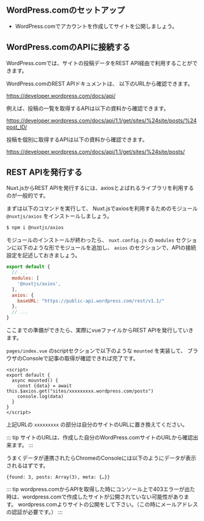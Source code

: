 ## WordPress.comのセットアップ

- WordPress.comでアカウントを作成してサイトを公開しましょう。

## WordPress.comのAPIに接続する

WordPress.comでは、サイトの投稿データをREST API経由で利用することができます。

WordPress.comのREST APIドキュメントは、
以下のURLから確認できます。

https://developer.wordpress.com/docs/api/

例えば、投稿の一覧を取得するAPIは以下の資料から確認できます。

https://developer.wordpress.com/docs/api/1.1/get/sites/%24site/posts/%24post_ID/

投稿を個別に取得するAPIは以下の資料から確認できます。

https://developer.wordpress.com/docs/api/1.1/get/sites/%24site/posts/


## REST APIを発行する

Nuxt.jsからREST APIを発行するには、axiosとよばれるライブラリを利用するのが一般的です。

まずは以下のコマンドを実行して、
Nuxt.jsでaxiosを利用するためのモジュール `@nuxtjs/axios` をインストールしましょう。

````bash
$ npm i @nuxtjs/axios
````

モジュールのインストールが終わったら、
`nuxt.config.js` の `modules` セクションに以下のような形でモジュールを追加し、
`axios` のセクションで、APIの接続設定を記述しておきましょう。

```js
export default {
  // ...
  modules: [
    '@nuxtjs/axios',
  ],
  axios: {
    baseURL: "https://public-api.wordpress.com/rest/v1.1/"
  },
  // ...
}
```

ここまでの準備ができたら、実際にvueファイルからREST APIを発行していきます。

`pages/index.vue` のscriptセクションで以下のような `mounted` を実装して、
ブラウザのConsoleで記事の取得が確認できれば完了です。

```vue
<script>
export default {
  async mounted() {
    const {data} = await this.$axios.get("sites/xxxxxxxxx.wordpress.com/posts")
    console.log(data)
  }
}
</script>
```

上記URLの `xxxxxxxxx` の部分は自分のサイトのURLに置き換えてください。

::: tip
サイトのURLは、作成した自分のWordPress.comサイトのURLから確認出来ます。
:::

うまくデータが連携されたらChromeのConsoleには以下のようにデータが表示されるはずです。

```text
{found: 3, posts: Array(3), meta: {…}}
```

::: tip
wordpress.comからAPIを取得した時にコンソール上で403エラーが出た時は、wordpress.comで作成したサイトが公開されていない可能性があります。
wordpress.comよりサイトの公開をして下さい。（この時にメールアドレスの認証が必要です。）
:::
